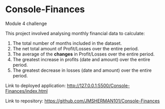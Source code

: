 # Console-Finances

Module 4 challenge 

This project involved analysing monthly financial data to calculate:
1. The total number of months included in the dataset.
2. The net total amount of Profit/Losses over the entire period.
3. The average of the **changes** in Profit/Losses over the entire period.
4. The greatest increase in profits (date and amount) over the entire period.
5. The greatest decrease in losses (date and amount) over the entire period.

Link to deployed application: http://127.0.0.1:5500/Console-Finances/index.html

Link to repository: https://github.com/JMSHERMAN101/Console-Finances
